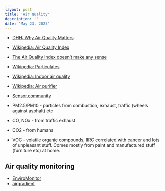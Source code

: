 ```yaml
---
layout: post
title: 'Air Quality'
description: ''
date: 'May 23, 2023'
---
```



- [DHH: Why Air Quality Matters](https://youtu.be/MRqh8oLY7Ik)
- [Wikipedia: Air Quality Index](https://en.wikipedia.org/wiki/Air_quality_index)
- [The Air Quality Index doesn’t make any sense](https://chris-said.io/2023/06/19/the-air-quality-index-doesnt-make-any-sense/)
- [Wikipedia: Particulates](https://en.wikipedia.org/wiki/Particulates)
- [Wikipedia: Indoor air quality](https://en.wikipedia.org/wiki/Indoor_air_quality)
- [Wikipedia: Air purifier](https://en.wikipedia.org/wiki/Air_purifier)
- [Sensor.community](https://sensor.community/en/)

- PM2.5/PM10 - particles from combustion, exhaust, traffic (wheels against asphalt) etc
- CO, NOx - from traffic exhaust
- CO2 - from humans
- VOC - volatile organic compounds, IIRC correlated with cancer and lots of unpleasant stuff. Comes mostly from paint and manufactured stuff (furniture etc) at home.

## Air quality monitoring

- [EnviroMonitor](https://enviromonitor.github.io/)
- [airgradient](https://www.airgradient.com/)
